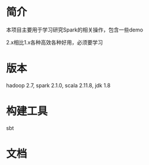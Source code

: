 # 简介
本项目主要用于学习研究Spark的相关操作，包含一些demo

2.x相比1.x各种高效各种好用，必须要学习
# 版本
hadoop 2.7, spark 2.1.0, scala 2.11.8, jdk 1.8
# 构建工具
sbt
# 文档
